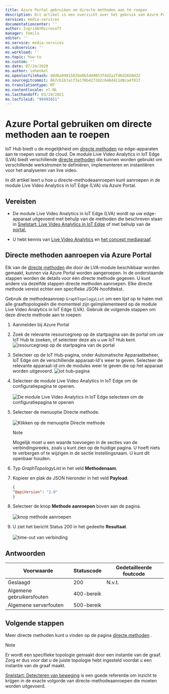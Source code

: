 ```yaml
---
title: Azure Portal gebruiken om directe methoden aan te roepen
description: Dit artikel is een overzicht over het gebruik van Azure Portal om direct methoden aan te roepen.
services: media-services
documentationcenter: ''
author: IngridAtMicrosoft
manager: femila
editor: ''
ms.service: media-services
ms.subservice: ''
ms.workload: ''
ms.topic: how-to
ms.custom: ''
ms.date: 07/24/2020
ms.author: inhenkel
ms.openlocfilehash: ddd6a94015829a0b5dd4053f4d3a2fd6d2650d32
ms.sourcegitcommit: 867cb1b7a1f3a1f0b427282c648d411d0ca4f81f
ms.translationtype: MT
ms.contentlocale: nl-NL
ms.lasthandoff: 03/19/2021
ms.locfileid: "99492651"
---
```

# <a name="how-to-use-azure-portal-to-invoke-direct-methods"></a>Azure Portal gebruiken om directe methoden aan te roepen

IoT Hub biedt u de mogelijkheid om [directe methoden](../../iot-hub/iot-hub-devguide-direct-methods.md#method-invocation-for-iot-edge-modules) op edge-apparaten aan te roepen vanuit de cloud. De module Live Video Analytics in IoT Edge (LVA) biedt verschillende [directe methoden](./direct-methods.md) die kunnen worden gebruikt om verschillende werkstromen te definiëren, implementeren en instantiëren voor het analyseren van live video.

In dit artikel leert u hoe u directe-methodeaanroepen kunt aanroepen in de module Live Video Analytics in IoT Edge (LVA) via Azure Portal.

## <a name="prerequisites"></a>Vereisten

* De module Live Video Analytics in IoT Edge (LVA) wordt op uw edge-apparaat uitgevoerd met behulp van de methoden die beschreven staan in [Snelstart: Live Video Analytics in IoT Edge](./get-started-detect-motion-emit-events-quickstart.md) of met behulp van de [portal.](./deploy-iot-edge-device.md)

* U hebt kennis van [Live Video Analytics](./overview.md) en [het concept mediagraaf](./media-graph-concept.md).

## <a name="invoking-direct-methods-via-azure-portal"></a>Directe methoden aanroepen via Azure Portal

Elk van de [directe methoden](./direct-methods.md) die door de LVA-module beschikbaar worden gemaakt, kunnen via Azure Portal worden aangeroepen. In de onderstaande stappen worden de details voor één directe methode gegeven. U kunt andere via dezelfde stappen directe methoden aanroepen. Elke directe methode vereist echter een specifieke JSON-hoofdtekst.

Gebruik de methodeaanroep `GraphTopologyList` om een lijst op te halen met alle graaftopologieën die momenteel zijn geïmplementeerd op de module Live Video Analytics in IoT Edge (LVA). Gebruik de volgende stappen om deze directe methode aan te roepen:

1. Aanmelden bij Azure Portal
1. Zoek de relevante resourcegroep op de startpagina van de portal om uw IoT Hub te zoeken, of selecteer deze als u uw IoT Hub kent.
    ![resourcegroep op de startpagina van de portal](media/use-azure-portal-to-invoke-directs-methods/portal-rg-home.png)
1. Selecteer op de IoT Hub-pagina, onder Automatische Apparaatbeheer, IoT Edge om de verschillende apparaat-Id's weer te geven. Selecteer de relevante apparaat-id om de modules weer te geven die op het apparaat worden uitgevoerd.
    ![iot hub-pagina](media/use-azure-portal-to-invoke-directs-methods/iot-hub-page.png)
1. Selecteer de module Live Video Analytics in IoT Edge om de configuratiepagina te openen.<br><br>
    ![De module Live Video Analytics in IoT Edge selecteen om de configuratiepagina te openen](media/use-azure-portal-to-invoke-directs-methods/modules.png)
1. Selecteer de menuoptie Directe methode. <br><br>
    ![Klikken op de menuoptie Directe methode](media/use-azure-portal-to-invoke-directs-methods/module-details.png)
    > [!NOTE]
    > Mogelijk moet u een waarde toevoegen in de secties van de verbindingsreeks, zoals u kunt zien op de huidige pagina. U hoeft niets te verbergen of te wijzigen in de sectie Instellingsnaam. U kunt dit openbaar houden.

1. Typ *GraphTopologyList* in het veld **Methodenaam**.
1. Kopieer en plak de JSON hieronder in het veld **Payload**.
    ```json
    {
    "@apiVersion": "2.0"
    }
    ```
1. Selecteer de knop **Methode aanroepen** boven aan de pagina.<br><br>
    ![knop methode aanroepen](media/use-azure-portal-to-invoke-directs-methods/direct-method.png)
1. U ziet het bericht Status 200 in het gedeelte **Resultaat**.<br><br>
    ![time-out van verbinding](media/use-azure-portal-to-invoke-directs-methods/connection-timeout.png)

## <a name="responses"></a>Antwoorden

| Voorwaarde             | Statuscode | Gedetailleerde foutcode |
|-----------------------|-------------|---------------------|
| Geslaagd               | 200         | N.v.t.                 |
| Algemene gebruikersfouten   | 400-bereik   |                     |
| Algemene serverfouten | 500-bereik   |                     |

## <a name="next-steps"></a>Volgende stappen

Meer directe methoden kunt u vinden op de pagina [directe methoden](./direct-methods.md) .

> [!NOTE]
> Er wordt een specifieke topologie gemaakt door een instantie van de graaf. Zorg er dus voor dat u de juiste topologie hebt ingesteld voordat u een instantie van de graaf maakt.

[Snelstart: Detecteren van beweging](./get-started-detect-motion-emit-events-quickstart.md) is een goede referentie om inzicht te krijgen in de exacte volgorde van directe-methodeaanroepen die moeten worden uitgevoerd.

